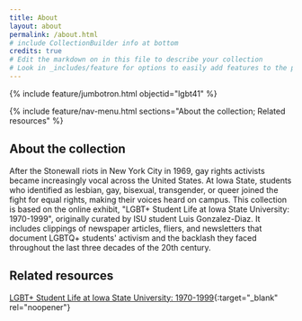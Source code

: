 ```yaml
---
title: About
layout: about
permalink: /about.html
# include CollectionBuilder info at bottom
credits: true
# Edit the markdown on in this file to describe your collection
# Look in _includes/feature for options to easily add features to the page
---
```


{% include feature/jumbotron.html objectid="lgbt41" %} 

{% include feature/nav-menu.html sections="About the collection; Related resources" %}

## About the collection

After the Stonewall riots in New York City in 1969, gay rights activists became increasingly vocal across the United States. At Iowa State, students who identified as lesbian, gay, bisexual, transgender, or queer joined the fight for equal rights, making their voices heard on campus. This collection is based on the online exhibit, "LGBT+ Student Life at Iowa State University: 1970-1999", originally curated by ISU student Luis Gonzalez-Diaz. It includes clippings of newspaper articles, fliers, and newsletters that document LGBTQ+ students' activism and the backlash they faced throughout the last three decades of the 20th century.

## Related resources
[LGBT+ Student Life at Iowa State University: 1970-1999](https://exhibits.lib.iastate.edu/lgbt-student-life-at-iowa-state-university-1970-1999){:target="_blank"
rel="noopener"}